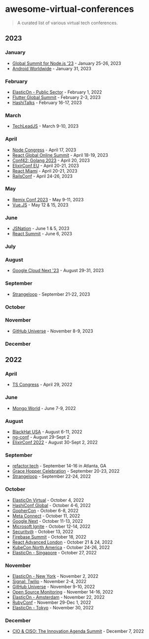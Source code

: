 # awesome-virtual-conferences

> A curated list of various virtual tech conferences.

## 2023

### January

- [Global Summit for Node.js '23](https://events.geekle.us/nodejs2/) - January 25-26, 2023
- [Android Worldwide](https://androidstudygroup.github.io/conferences/online.html) - January 31, 2023

### February

- [ElasticOn - Public Sector](https://www.elasticon.com/event/be799612-a32f-4f7c-9b7b-c398cab9d0ac/summary) - February 1, 2022
- [Flutter Global Summit](https://events.geekle.us/flutter23/) - February 2-3, 2023
- [HashiTalks](https://events.hashicorp.com/hashitalks2023) - February 16-17, 2023

### March

- [TechLeadJS](https://techleadconf.com/) - March 9-10, 2023

### April

- [Node Congress](https://nodecongress.com/) - April 17, 2023
- [React Global Online Summit](https://events.geekle.us/react23/) - April 18-19, 2023
- [Conf42: Golang 2023](https://www.conf42.com/golang2023) - April 20, 2023
- [ElixirConf EU](https://www.elixirconf.eu/) - April 20-21, 2023
- [React Miami](https://www.reactmiami.com/) - April 20-21, 2023
- [RailsConf](https://railsconf.org/) - April 24-26, 2023

### May

- [Remix Conf 2023](https://remix.run/conf/2023) - May 9-11, 2023
- [Vue.JS](https://vuejslive.com/) - May 12 & 15, 2023

### June

- [JSNation](https://jsnation.com/) - June 1 & 5, 2023
- [React Summit](https://reactsummit.com/) - June 6, 2023

### July

### August

- [Google Cloud Next '23](https://cloud.withgoogle.com/next) - August 29-31, 2023

### September

- [Strangeloop](https://ti.to/strange-loop/2023) - September 21-22, 2023

### October

### November

- [GitHub Universe](https://githubuniverse.com/) - November 8-9, 2023

### December

## 2022

### April

- [TS Congress](https://typescriptcongress.com/) - April 29, 2022

### June

- [Mongo World](https://www.mongodb.com/world-2022) - June 7-9, 2022

### August

- [BlackHat USA](https://www.blackhat.com/us-22/) - August 6-11, 2022
- [ng-conf](https://2022.ng-conf.org/) - August 29-Sept 2
- [ElixirConf 2022](https://2022.elixirconf.com/) - August 30-Sept 2, 2022

### September

- [refactor.tech]() - September 14-16 in Atlanta, GA
- [Grace Hopper Celebration](https://www.gracehoppercelebration.com/?utm_source=Website&utm_medium=linkedin&utm_campaign=website-reg-bizz) - September 20-23, 2022
- [Strangeloop](https://thestrangeloop.com/) - September 22-24, 2022

### October

- [ElasticOn Virtual](https://www.elasticon.com/event/2807197b-14f8-4864-ad07-e31163347cbb/summary) - October 4, 2022
- [HashiConf Global](https://hashiconf.com/global/) - October 4-6, 2022
- [GopherCon](https://www.gophercon.com/) - October 6-8, 2022
- [Meta Connect](https://metaconnect.com/en-us/) - October 11, 2022
- [Google Next](https://cloud.withgoogle.com/next) - October 11-13, 2022
- [Microsoft Ignite](https://ignite.microsoft.com/en-US/home) - October 12-14, 2022
- [Security@](https://securityat.hackerone.events/2022/2167693) - October 13, 2022
- [Firebase Summit](https://firebase.google.com/summit) - October 18, 2022
- [React Advanced London](https://reactadvanced.com/) - October 21 & 24, 2022
- [KubeCon North America](https://events.linuxfoundation.org/kubecon-cloudnativecon-north-america/) - October 24-26, 2022
- [ElasticOn - Singapore](https://www.elasticon.com/event/0093d67e-9371-4648-bc36-bc3dd272ecd7/summary) - October 27, 2022

### November

- [ElasticOn - New York](https://www.elasticon.com/event/ccdcb931-6512-4913-8a4e-cfdf3797ac2e/summary) - November 2, 2022
- [Signal: Twilio](https://www.signal2022.com/twilio) - November 2-4, 2022
- [GitHub Universe](https://www.githubuniverse.com/) - November 9-10, 2022
- [Open Source Monitoring](https://osmc.de/) - November 14-16, 2022
- [ElasticOn - Amsterdam](https://www.elasticon.com/event/219c94f3-d39d-4b92-889e-9f5033bce099/summary) - November 22, 2022
- [RubyConf](https://rubyconf.org/) - November 29-Dec 1, 2022
- [ElasticOn - Tokyo](https://www.elasticon.com/event/d10b9524-5bd9-4355-aa2e-f01b63580506/summary) - November 30, 2022

### December

- [CIO & CISO: The Innovation Agenda Summit](https://events.foundryco.com/event-series/the-innovation-agenda-december-2022/) - December 7, 2022
